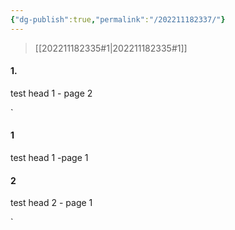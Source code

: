 ```yaml
---
{"dg-publish":true,"permalink":"/202211182337/"}
---
```



> [[202211182335#1\|202211182335#1]]

#### 1.
test head 1 - page 2

`
<div class="transclusion internal-embed is-loaded"><div class="markdown-embed">





#### 1
test head 1 -page 1

#### 2
test head 2 - page 1


</div></div>
`